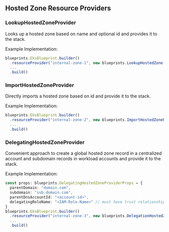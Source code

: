 ## Hosted Zone Resource Providers

### LookupHostedZoneProvider
Looks up a hosted zone based on name and optional id and provides it to the stack.

Example Implementation:
```typescript
blueprints.EksBlueprint.builder()
  .resourceProvider("internal-zone-1", new blueprints.LookupHostedZone('internal-zone', "hosted-zone-id"))
  ...
  .build()
```

### ImportHostedZoneProvider
Directly imports a hosted zone based on id and provide it to the stack.

Example Implementation:
```typescript
blueprints.EksBlueprint.builder()
  .resourceProvider("internal-zone-2", new blueprints.ImportHostedZoneProvider('hosted-zone-id', "internal.domain.com"))
  ...
  .build()
```

### DelegatingHostedZoneProvider
Convenient approach to create a global hosted zone record in a centralized account and subdomain records in workload accounts and provide it to the stack.

Example Implementation:
```typescript
const props: blueprints.DelegatingHostedZoneProviderProps = {
  parentDomain: "domain.com", 
  subdomain: "sub.domain.com", 
  parentDnsAccountId: "<account-id>",
  delegatingRoleName: "<IAM-Role-Name>" // must have trust relationship with workload account where blueprint is provisioned
} 
blueprints.EksBlueprint.builder()
  .resourceProvider("internal-zone-3", new blueprints.DelegationHostedZoneProvider(props))
  ...
  .build()
```
